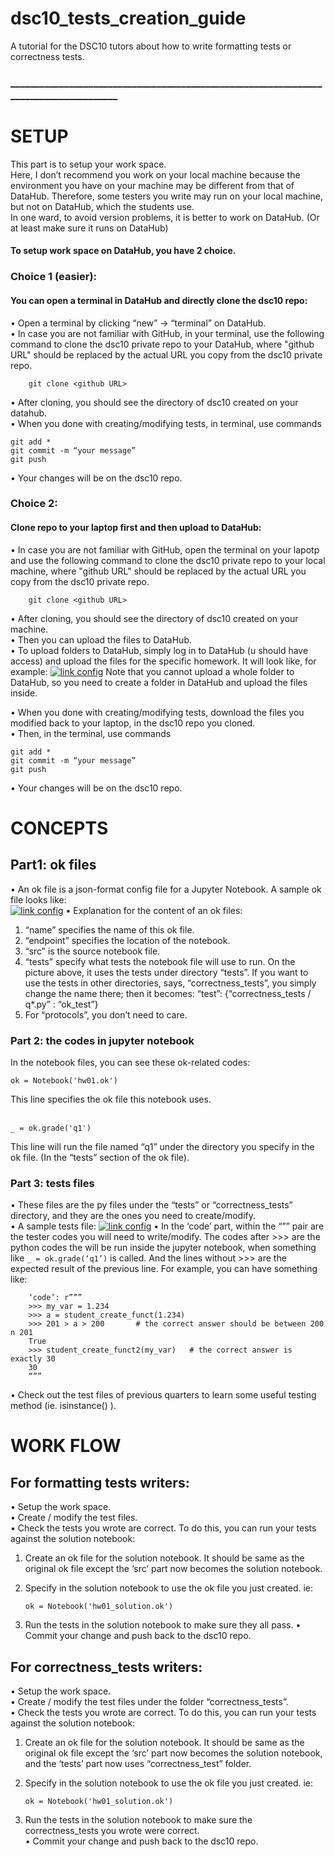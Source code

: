 # dsc10_tests_creation_guide
A tutorial for the DSC10 tutors about how to write formatting tests or correctness tests.
### ______________________________________________________________________________________

# SETUP 
This part is to setup your work space. <br>
Here, I don’t recommend you work on your local machine because the environment you have on your machine may be different from that of DataHub. Therefore, some testers you write may run on your local machine, but not on DataHub, which the students use. <br>
In one ward, to avoid version problems, it is better to work on DataHub. (Or at least make sure it runs on DataHub) <br>
#### To setup work space on DataHub, you have 2 choice. <br>
### Choice 1 (easier):
#### You can open a terminal in DataHub and directly clone the dsc10 repo: 
•	Open a terminal by clicking “new” -> “terminal” on DataHub. <br>
•	In case you are not familiar with GitHub, in your terminal, use the following command to clone the dsc10 private repo to your DataHub, where "github URL" should be replaced by the actual URL you copy from the dsc10 private repo. 

        git clone <github URL> 
•	After cloning, you should see the directory of dsc10 created on your datahub.<br>
•	When you done with creating/modifying tests, in terminal, use commands
  
    git add *
    git commit -m “your message”
    git push
•	Your changes will be on the dsc10 repo.

### Choice 2:
#### Clone repo to your laptop first and then upload to DataHub: 
•	In case you are not familiar with GitHub, open the terminal on your lapotp and use the following command 
to clone the dsc10 private repo to your local machine, where "github URL" should be replaced by the actual URL you copy from the dsc10 private repo. 

        git clone <github URL> 
•	After cloning, you should see the directory of dsc10 created on your machine.<br>
•	Then you can upload the files to DataHub. <br>
•	To upload folders to DataHub, simply log in to DataHub (u should have access) and upload the files for the specific homework. It will look like, for example: 
  [![link config](./img/p1.png)](#config) 
Note that you cannot upload a whole folder to DataHub, so you need to create a folder in DataHub and upload the files inside. 

•	When you done with creating/modifying tests, download the files you modified back to your laptop, in the dsc10 repo you cloned.<br>
•	Then, in the terminal, use commands

    git add *
    git commit -m “your message”
    git push
•	Your changes will be on the dsc10 repo.<br>



# CONCEPTS
## Part1: ok files
•	An ok file is a json-format config file for a Jupyter Notebook. A sample ok file looks like: <br>
 [![link config](./img/p2.png)](#config) 
•	Explanation for the content of an ok files: <br>
1.	“name” specifies the name of this ok file. <br>
2.	“endpoint” specifies the location of the notebook. <br>
3.	“src” is the source notebook file. <br>
4.	“tests” specify what tests the notebook file will use to run. On the picture above, it uses the tests under directory “tests”. If you want to use the tests in other directories, says, “correctness_tests”, you simply change the name there; then it becomes: “test”:  {“correctness_tests / q*.py” : “ok_test”} <br>
5.	For “protocols”, you don’t need to care. <br>


### Part 2: the codes in jupyter notebook 
In the notebook files, you can see these ok-related codes: 

    ok = Notebook('hw01.ok')
This line specifies the ok file this notebook uses. <br>
<br>

    _ = ok.grade('q1')
This line will run the file named “q1” under the directory you specify in the ok file. (In the “tests” section of the ok file).

### Part 3: tests files
•	These files are the py files under the “tests” or “correctness_tests” directory, and they are the ones you need to create/modify.<br>
•	A sample tests file:
 [![link config](./img/p2.png)](#config) 
•	In the ‘code’ part, within the “”” pair are the tester codes you will need to write/modify. The codes after >>> are the python codes the will be run inside the jupyter notebook, when something like `_ = ok.grade(‘q1’)` is called. And the lines without >>> are the expected result of the previous line. For example, you can have something like:

        ‘code’: r”””
        >>> my_var = 1.234
        >>> a = student_create_funct(1.234)
        >>> 201 > a > 200		# the correct answer should be between 200 n 201
        True
        >>> student_create_funct2(my_var)	# the correct answer is exactly 30
        30
        “”” 
•	Check out the test files of previous quarters to learn some useful testing method (ie. isinstance() ).


# WORK FLOW
## For formatting tests writers:
•	Setup the work space. <br>
•	Create / modify the test files. <br>
•	Check the tests you wrote are correct. To do this, you can run your tests against the solution notebook: <br>
1.	Create an ok file for the solution notebook. It should be same as the original ok file except the ‘src’ part now becomes the solution notebook. <br>
2.	Specify in the solution notebook to use the ok file you just created. ie:

        ok = Notebook('hw01_solution.ok')

3.	Run the tests in the solution notebook to make sure they all pass.
•	Commit your change and push back to the dsc10 repo. <br>

## For correctness_tests writers:
•	Setup the work space. <br>
•	Create / modify the test files under the folder “correctness_tests”. <br>
•	Check the tests you wrote are correct. To do this, you can run your tests against the solution notebook: <br>
1.	Create an ok file for the solution notebook. It should be same as the original ok file except the ‘src’ part now becomes the solution notebook, and the ‘tests’ part now uses “correctness_test” folder. <br>
2.	Specify in the solution notebook to use the ok file you just created. ie:

        ok = Notebook('hw01_solution.ok')

3.	Run the tests in the solution notebook to make sure the correctness_tests you wrote were correct. <br>
•   Commit your change and push back to the dsc10 repo. <br>

 

